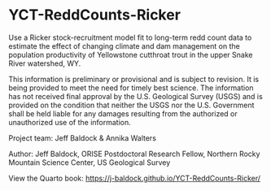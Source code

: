 # YCT-ReddCounts-Ricker
Use a Ricker stock-recruitment model fit to long-term redd count data to estimate the effect of changing climate and dam management on the population productivity of Yellowstone cutthroat trout in the upper Snake River watershed, WY.

This information is preliminary or provisional and is subject to revision. It is being provided to meet the need for timely best science. The information has not received final approval by the U.S. Geological Survey (USGS) and is provided on the condition that neither the USGS nor the U.S. Government shall be held liable for any damages resulting from the authorized or unauthorized use of the information.

Project team: Jeff Baldock & Annika Walters

Author: Jeff Baldock, ORISE Postdoctoral Research Fellow, Northern Rocky Mountain Science Center, US Geological Survey

View the Quarto book: https://j-baldock.github.io/YCT-ReddCounts-Ricker/
